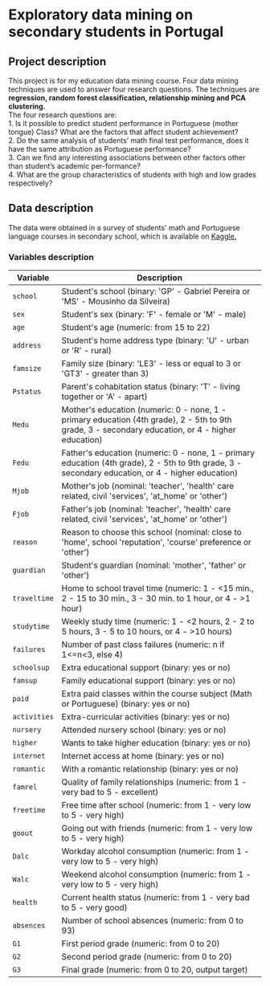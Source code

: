 # Exploratory data mining on secondary students in Portugal
## Project description
This project is for my education data mining course. Four data mining techniques are used to answer four research questions. The techniques are
**regression, random forest classification, relationship mining and PCA clustering.**
<br> The four research questions are:
<br> 1. Is it possible to predict student performance in Portuguese (mother tongue) Class? What are
the factors that affect student achievement?
<br> 2. Do the same analysis of students’ math final test performance, does it have the same attribution as Portuguese performance?
<br> 3. Can we find any interesting associations between other factors other than student’s academic per-formance?
<br> 4. What are the group characteristics of students with high and low grades respectively?

## Data description
The data were obtained in a survey of students' math and Portuguese language courses in secondary school, which is available on [Kaggle.](https://www.kaggle.com/datasets/uciml/student-alcohol-consumption/data![image](https://github.com/user-attachments/assets/9c2f6b31-2166-44ea-8b09-a17536be2757)
) 
### Variables description

| Variable      | Description                                                                                      |
|---------------|--------------------------------------------------------------------------------------------------|
| `school`      | Student's school (binary: 'GP' - Gabriel Pereira or 'MS' - Mousinho da Silveira)              |
| `sex`         | Student's sex (binary: 'F' - female or 'M' - male)                                            |
| `age`         | Student's age (numeric: from 15 to 22)                                                         |
| `address`     | Student's home address type (binary: 'U' - urban or 'R' - rural)                             |
| `famsize`     | Family size (binary: 'LE3' - less or equal to 3 or 'GT3' - greater than 3)                   |
| `Pstatus`     | Parent's cohabitation status (binary: 'T' - living together or 'A' - apart)                   |
| `Medu`       | Mother's education (numeric: 0 - none, 1 - primary education (4th grade), 2 - 5th to 9th grade, 3 - secondary education, or 4 - higher education) |
| `Fedu`       | Father's education (numeric: 0 - none, 1 - primary education (4th grade), 2 - 5th to 9th grade, 3 - secondary education, or 4 - higher education) |
| `Mjob`        | Mother's job (nominal: 'teacher', 'health' care related, civil 'services', 'at_home' or 'other') |
| `Fjob`        | Father's job (nominal: 'teacher', 'health' care related, civil 'services', 'at_home' or 'other') |
| `reason`      | Reason to choose this school (nominal: close to 'home', school 'reputation', 'course' preference or 'other') |
| `guardian`    | Student's guardian (nominal: 'mother', 'father' or 'other')                                   |
| `traveltime`  | Home to school travel time (numeric: 1 - <15 min., 2 - 15 to 30 min., 3 - 30 min. to 1 hour, or 4 - >1 hour) |
| `studytime`   | Weekly study time (numeric: 1 - <2 hours, 2 - 2 to 5 hours, 3 - 5 to 10 hours, or 4 - >10 hours) |
| `failures`    | Number of past class failures (numeric: n if 1<=n<3, else 4)                                  |
| `schoolsup`   | Extra educational support (binary: yes or no)                                                  |
| `famsup`      | Family educational support (binary: yes or no)                                                |
| `paid`        | Extra paid classes within the course subject (Math or Portuguese) (binary: yes or no)         |
| `activities`  | Extra-curricular activities (binary: yes or no)                                               |
| `nursery`     | Attended nursery school (binary: yes or no)                                                   |
| `higher`      | Wants to take higher education (binary: yes or no)                                            |
| `internet`    | Internet access at home (binary: yes or no)                                                   |
| `romantic`    | With a romantic relationship (binary: yes or no)                                              |
| `famrel`      | Quality of family relationships (numeric: from 1 - very bad to 5 - excellent)                  |
| `freetime`    | Free time after school (numeric: from 1 - very low to 5 - very high)                         |
| `goout`       | Going out with friends (numeric: from 1 - very low to 5 - very high)                          |
| `Dalc`        | Workday alcohol consumption (numeric: from 1 - very low to 5 - very high)                     |
| `Walc`        | Weekend alcohol consumption (numeric: from 1 - very low to 5 - very high)                     |
| `health`      | Current health status (numeric: from 1 - very bad to 5 - very good)                          |
| `absences`    | Number of school absences (numeric: from 0 to 93)                                            |
| `G1`          | First period grade (numeric: from 0 to 20)                                                    |
| `G2`          | Second period grade (numeric: from 0 to 20)                                                   |
| `G3`          | Final grade (numeric: from 0 to 20, output target) |
                                              
